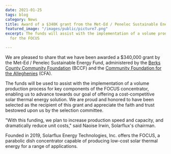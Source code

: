 ```yaml
---
date: 2021-01-25
tags: blog
category: News
title: Award of a $340K grant from the Met-Ed / Penelec Sustainable Energy Fund
featured_image: "/images/public/picture7.png"
excerpt: The funds will assist with the implementation of a volume production process
  for the FOCUS

---
```

We are pleased to share that we have been awarded a $340,000 grant by the Met-Ed / Penelec Sustainable Energy Fund, administered by the [Berks County Community Foundation](https://bccf.org/) (BCCF) and the [Community Foundation for the Alleghenies](https://cfalleghenies.org/) (CFA).

The funds will be used to assist with the implementation of a volume production process for key components of the FOCUS concentrator, enabling us to advance towards our goal of offering a cost-competitive solar thermal energy solution. We are proud and honored to have been selected as the recipient of this grant and appreciate the faith and trust bestowed upon us by the selection committee.

"With this funding, we plan to increase production speed and capacity, and dramatically reduce unit costs," said Naoise Irwin, Solarflux's chairman.

Founded in 2019, Solarflux Energy Technologies, Inc. offers the FOCUS, a parabolic dish concentrator capable of producing low-cost solar thermal energy for a range of applications.